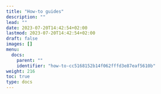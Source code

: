 ```yaml
---
title: "How-to guides"
description: ""
lead: ""
date: 2023-07-20T14:42:54+02:00
lastmod: 2023-07-20T14:42:54+02:00
draft: false
images: []
menu:
  docs:
    parent: ""
    identifier: "how-to-cc5168152b14f062fffd3e87eaf5610b"
weight: 216
toc: true
type: docs
---
```

